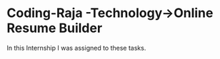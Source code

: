# Coding-Raja -Technology->Online Resume Builder

In this Internship I was assigned to these tasks.
